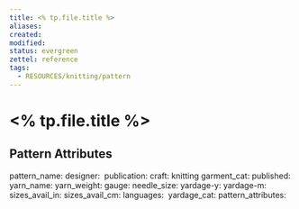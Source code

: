 ```yaml
---
title: <% tp.file.title %> 
aliases: 
created: 
modified: 
status: evergreen
zettel: reference
tags:
  - RESOURCES/knitting/pattern
---
```

# <% tp.file.title %>

## Pattern Attributes
pattern_name: 
designer: 
publication: 
craft: knitting
garment_cat: 
published: 
yarn_name: 
yarn_weight:
gauge: 
needle_size: 
yardage-y: 
yardage-m: 
sizes_avail_in: 
sizes_avail_cm: 
languages: 
yardage_cat: 
pattern_attributes: 
